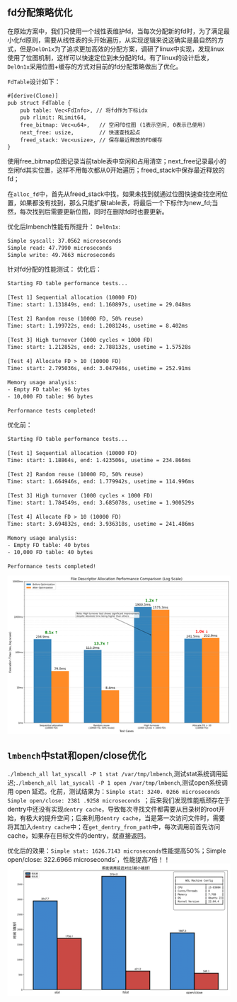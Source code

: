 ## fd分配策略优化

在原始方案中，我们只使用一个线性表维护fd，当每次分配新的fd时，为了满足最小化fd原则，需要从线性表的头开始遍历，从实现逻辑来说这确实是最自然的方式，但是`Del0n1x`为了追求更加高效的分配方案，调研了linux中实现，发现linux使用了位图机制，这样可以快速定位到未分配的fd。有了linux的设计启发，`Del0n1x`采用位图+缓存的方式对目前的fd分配策略做出了优化。

`FdTable`设计如下：
```
#[derive(Clone)]
pub struct FdTable {
    pub table: Vec<FdInfo>, // 将fd作为下标idx
    pub rlimit: RLimit64,
    free_bitmap: Vec<u64>,   // 空闲FD位图 (1表示空闲, 0表示已使用)
    next_free: usize,        // 快速查找起点
    freed_stack: Vec<usize>, // 保存最近释放的FD缓存
}
```

使用free_bitmap位图记录当前table表中空闲和占用清空；next_free记录最小的空闲fd其实位置，这样不用每次都从0开始遍历；freed_stack中保存最近释放的fd；

在`alloc_fd`中，首先从freed_stack中找，如果未找到就通过位图快速查找空闲位置，如果都没有找到，那么只能扩展table表，将最后一个下标作为new_fd;当然，每次找到后需要更新位图，同时在删除fd时也要更新。

优化后lmbench性能有所提升：
`Del0n1x`:
```
Simple syscall: 37.0562 microseconds
Simple read: 47.7990 microseconds
Simple write: 49.7663 microseconds
```

针对fd分配的性能测试：
优化后：
```
Starting FD table performance tests...

[Test 1] Sequential allocation (10000 FD)
Time: start: 1.131849s, end: 1.160897s, usetime = 29.048ms

[Test 2] Random reuse (10000 FD, 50% reuse)
Time: start: 1.199722s, end: 1.208124s, usetime = 8.402ms

[Test 3] High turnover (1000 cycles × 1000 FD)
Time: start: 1.212852s, end: 2.788132s, usetime = 1.57528s

[Test 4] Allocate FD > 10 (10000 FD)
Time: start: 2.795036s, end: 3.047946s, usetime = 252.91ms

Memory usage analysis:
- Empty FD table: 96 bytes
- 10,000 FD table: 96 bytes

Performance tests completed!
```

优化前：
```
Starting FD table performance tests...

[Test 1] Sequential allocation (10000 FD)
Time: start: 1.18864s, end: 1.423506s, usetime = 234.866ms

[Test 2] Random reuse (10000 FD, 50% reuse)
Time: start: 1.664946s, end: 1.779942s, usetime = 114.996ms

[Test 3] High turnover (1000 cycles × 1000 FD)
Time: start: 1.784549s, end: 3.685078s, usetime = 1.900529s

[Test 4] Allocate FD > 10 (10000 FD)
Time: start: 3.694832s, end: 3.936318s, usetime = 241.486ms

Memory usage analysis:
- Empty FD table: 40 bytes
- 10,000 FD table: 40 bytes

Performance tests completed!
```

![](./iamge/fd_performance_comparison_log.png)


## `lmbench`中stat和open/close优化

`./lmbench_all lat_syscall -P 1 stat /var/tmp/lmbench`,测试stat系统调用延迟;`./lmbench_all lat_syscall -P 1 open /var/tmp/lmbench`,测试open系统调用 open 延迟。化前，测试结果为：`Simple stat: 3240. 0266 microseconds
` `Simple open/close: 2381 .9258 microseconds
`；后来我们发现性能瓶颈存在于dentry中还没有实现`dentry cache`，导致每次寻找文件都需要从目录树的root开始，有极大的提升空间；后来利用`dentry cache`，当是第一次访问文件时，需要将其加入`dentry cache`中；在`get_dentry_from_path`中，每次调用前首先访问cache，如果存在目标文件的dentry，就直接返回。

优化后的效果：`Simple stat: 1626.7143 microseconds`性能提高50%；Simple open/close: 322.6966 microseconds`，性能提高7倍！！
![](../doc/content/assets/dentry_cache性能对比图.png)
